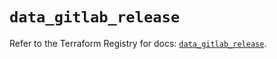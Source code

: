 # `data_gitlab_release`

Refer to the Terraform Registry for docs: [`data_gitlab_release`](https://registry.terraform.io/providers/gitlabhq/gitlab/17.3.0/docs/data-sources/release).
